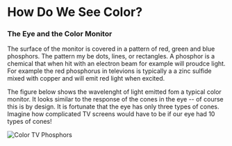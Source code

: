 
How Do We See Color?
=============

### The Eye and the Color Monitor

The surface of the monitor is covered in a pattern of red, green and blue phosphors.  The pattern my be dots, lines, or rectangles.  A phosphor is a chemical that when hit with an electron beam for example will proudce light.  For example the red phosphorus in televions is typically a a zinc sulfide mixed with copper and will emit red light when excited.  

The figure below shows the wavelenght of light emitted fom a typical color monitor.  It looks similar to the response of the cones in the eye -- of course this is by design.  It is fortunate that the eye has only three types of cones.  Imagine how complicated TV screens would have to be if our eye had 10 types of cones!


<img class="twenty-five-percent" src="/var/www/html/images/CRT_phosphors.png" alt="Color TV Phosphors">



